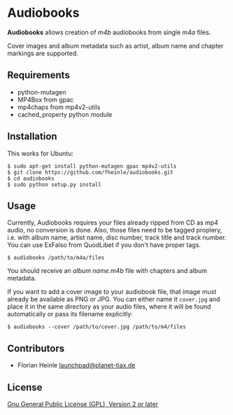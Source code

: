 Audiobooks
====
**Audiobooks** allows creation of *m4b* audiobooks from single *m4a* files.

Cover images and album metadata such as artist, album name and chapter markings are supported.

## Requirements

 * python-mutagen
 * MP4Box from gpac
 * mp4chaps from mp4v2-utils
 * cached_property python module

## Installation

This works for Ubuntu:

    $ sudo apt-get install python-mutagen gpac mp4v2-utils
    $ git clone https://github.com/fheinle/audiobooks.git
    $ cd audiobooks
    $ sudo python setup.py install

## Usage

Currently, Audiobooks requires your files already ripped from CD as mp4 audio,
no conversion is done. Also, those files need to be tagged proplery, i.e. with
album name, artist name, disc number, track title and track number. You can use
ExFalso from QuodLibet if you don't have proper tags.


    $ audiobooks /path/to/m4a/files

You should receive an *album name*.m4b file with chapters and album metadata.

If you want to add a cover image to your audiobook file, that image must already be available as PNG or JPG. You can either name it ``cover.jpg`` and place it in the same directory as your audio files, where it will be found automatically or pass its filename explicitly:

    $ audiobooks --cover /path/to/cover.jpg /path/to/m4/files

## Contributors

 * Florian Heinle <launchpad@planet-tiax.de>

## License

[Gnu General Public License (GPL), Version 2 or later](https://www.gnu.org/licenses/gpl-2.0.html#SEC1)
